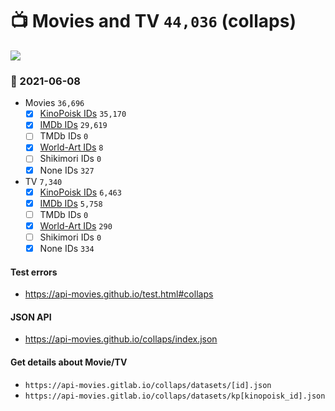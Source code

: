 # :tv: Movies and TV `44,036` (collaps)

<a href="https://API-Movies.github.io"><img src="https://API-Movies.github.io/banner.png?cache"></a>

### :date: 2021-06-08
- Movies `36,696`
  - [x] <a href="https://API-Movies.github.io/collaps/movie_kinopoisk_ids.json">KinoPoisk IDs</a> `35,170`
  - [x] <a href="https://API-Movies.github.io/collaps/movie_imdb_ids.json">IMDb IDs</a> `29,619`
  - [ ] TMDb IDs `0`
  - [x] <a href="https://API-Movies.github.io/collaps/movie_world_art_ids.json">World-Art IDs</a> `8`
  - [ ] Shikimori IDs `0`
  - [x] None IDs `327`
- TV `7,340`
  - [x] <a href="https://API-Movies.github.io/collaps/tv_kinopoisk_ids.json">KinoPoisk IDs</a> `6,463`
  - [x] <a href="https://API-Movies.github.io/collaps/tv_imdb_ids.json">IMDb IDs</a> `5,758`
  - [ ] TMDb IDs `0`
  - [x] <a href="https://API-Movies.github.io/collaps/tv_world_art_ids.json">World-Art IDs</a> `290`
  - [ ] Shikimori IDs `0`
  - [x] None IDs `334`
#### Test errors
- <a href='https://api-movies.github.io/test.html#collaps'>https://api-movies.github.io/test.html#collaps</a>
#### JSON API
- <a href='https://api-movies.github.io/collaps/index.json'>https://api-movies.github.io/collaps/index.json</a>
#### Get details about Movie/TV
- `https://api-movies.gitlab.io/collaps/datasets/[id].json`
- `https://api-movies.gitlab.io/collaps/datasets/kp[kinopoisk_id].json`
